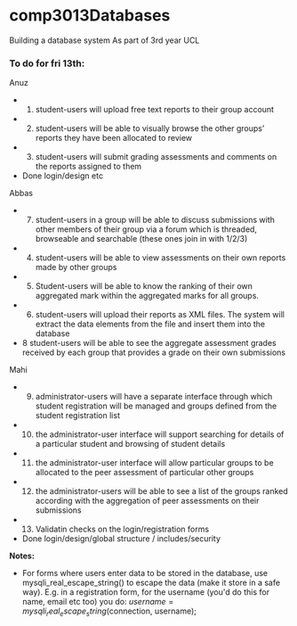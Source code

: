 # comp3013Databases
Building a database system 
As part of 3rd year UCL

<h3> To do for fri 13th: </h3>

Anuz
- 1. student-users will upload free text reports to their group account
- 2. student-users will be able to visually browse the other groups’ reports they have been allocated to review
- 3. student-users will submit grading assessments and comments on the reports assigned to them
- Done login/design etc 

Abbas 
- 7. student-users in a group will be able to discuss submissions with other members of their group via a forum which is threaded, browseable and searchable
(these ones join in with 1/2/3) 
- 4. student-users will be able to view assessments on their own reports made by other groups
- 5. Student-users will be able to know the ranking of their own aggregated mark within the aggregated marks for all groups.
- 6. student-users will upload their reports as XML files. The system will extract the data elements from the file and insert them into the database
- 8 student-users will be able to see the aggregate assessment grades received by each group that provides a grade on their own submissions


Mahi 
- 9. administrator-users will have a separate interface through which student registration will be managed and groups defined from the student registration list
- 10. the administrator-user interface will support searching for details of a particular student and browsing of student details
- 11. the administrator-user interface will allow particular groups to be allocated to the peer assessment of particular other groups
- 12. the administrator-users will be able to see a list of the groups ranked according with the aggregation of peer assessments on their submissions 
- 13. Validatin checks on the login/registration forms 
- Done login/design/global structure / includes/security 

<b> Notes: </b>
- For forms where users enter data to be stored in the database, use mysqli_real_escape_string() to escape the data (make it store in a safe way). E.g. in a registration form, for the username (you'd do this for name, email etc too) you do: $username = mysqli_real_escape_string($connection, username);
